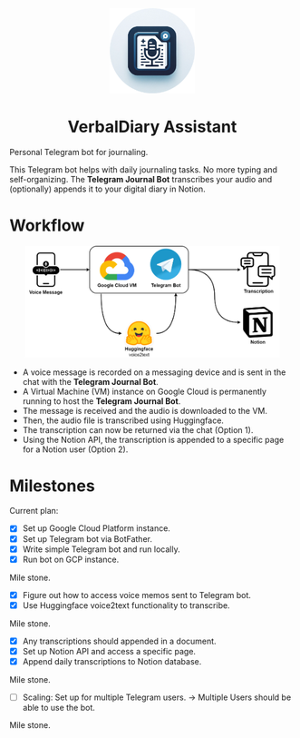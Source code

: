 <p align="center">
  <img src="figures/circular_icon.png" width="150">
</p>

<div align="center">
    <h1>VerbalDiary Assistant</h1>
</div>
Personal Telegram bot for journaling.


This Telegram bot helps with daily journaling tasks. No more typing and self-organizing. The **Telegram Journal Bot** transcribes your audio and (optionally) appends it to your digital diary in Notion.


# Workflow

<p align="center">
    <img src="figures/schematic.png" width="450">
</p>

- A voice message is recorded on a messaging device and is sent in the chat with the **Telegram Journal Bot**.
- A Virtual Machine (VM) instance on Google Cloud is permanently running to host the **Telegram Journal Bot**. 
- The message is received and the audio is downloaded to the VM.
- Then, the audio file is transcribed using Huggingface.
- The transcription can now be returned via the chat (Option 1).
- Using the Notion API, the transcription is appended to a specific page for a Notion user (Option 2).

# Milestones
Current plan:  
- [x] Set up Google Cloud Platform instance.  
- [x] Set up Telegram bot via BotFather.  
- [x] Write simple Telegram bot and run locally.  
- [x] Run bot on GCP instance.  

Mile stone.

- [x] Figure out how to access voice memos sent to Telegram bot.  
- [x] Use Huggingface voice2text functionality to transcribe.  

Mile stone.

- [x] Any transcriptions should appended in a document.  
- [x] Set up Notion API and access a specific page.  
- [x] Append daily transcriptions to Notion database.  

Mile stone.

- [ ] Scaling: Set up for multiple Telegram users. -> Multiple Users should be able to use the bot.  

Mile stone.